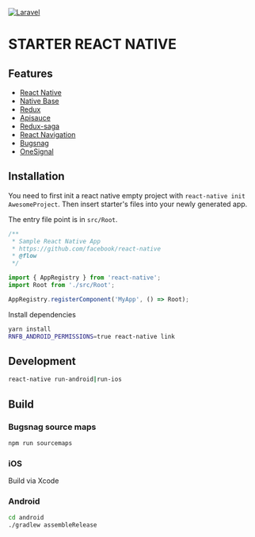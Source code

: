 [![Laravel](https://cdn-images-1.medium.com/max/700/1*IIon4wW05TT3tGGzVPQvUw.png)](https://facebook.github.io/react-native/)

# STARTER REACT NATIVE

## Features

- [React Native](https://facebook.github.io/react-native/)
- [Native Base](https://nativebase.io/)
- [Redux](http://redux.js.org/)
- [Apisauce](https://github.com/infinitered/apisauce)
- [Redux-saga](https://github.com/redux-saga/redux-saga)
- [React Navigation](https://github.com/react-community/react-navigation)
- [Bugsnag](https://www.bugsnag.com/)
- [OneSignal](https://onesignal.com/)

## Installation

You need to first init a react native empty project with `react-native init AwesomeProject`.
Then insert starter's files into your newly generated app.

The entry file point is in `src/Root`.

```js
/**
 * Sample React Native App
 * https://github.com/facebook/react-native
 * @flow
 */

import { AppRegistry } from 'react-native';
import Root from './src/Root';

AppRegistry.registerComponent('MyApp', () => Root);

```

Install dependencies 

```bash
yarn install
RNFB_ANDROID_PERMISSIONS=true react-native link
```

## Development
```bash
react-native run-android|run-ios
```

## Build

### Bugsnag source maps
```bash
npm run sourcemaps
```

### iOS 
Build via Xcode

### Android
```bash
cd android
./gradlew assembleRelease
```